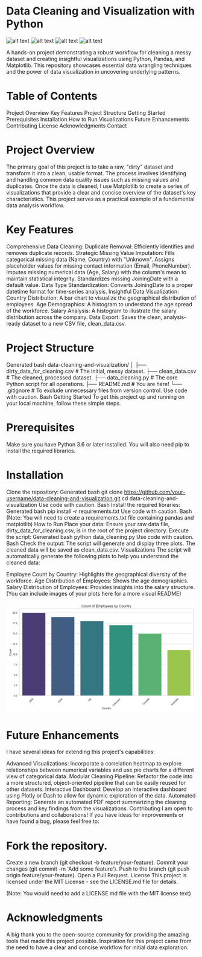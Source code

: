 # Data Cleaning and Visualization with Python
![alt text](https://img.shields.io/badge/Python-3.9-blue.svg)
![alt text](https://img.shields.io/badge/Pandas-1.4-blue.svg)
![alt text](https://img.shields.io/badge/Matplotlib-3.5-blue.svg)
![alt text](https://img.shields.io/badge/License-MIT-yellow.svg)

A hands-on project demonstrating a robust workflow for cleaning a messy dataset and creating insightful visualizations using Python, Pandas, and Matplotlib. This repository showcases essential data wrangling techniques and the power of data visualization in uncovering underlying patterns.

# Table of Contents
Project Overview
Key Features
Project Structure
Getting Started
Prerequisites
Installation
How to Run
Visualizations
Future Enhancements
Contributing
License
Acknowledgments
Contact

# Project Overview
The primary goal of this project is to take a raw, "dirty" dataset and transform it into a clean, usable format. The process involves identifying and handling common data quality issues such as missing values and duplicates. Once the data is cleaned, I use Matplotlib to create a series of visualizations that provide a clear and concise overview of the dataset's key characteristics. This project serves as a practical example of a fundamental data analysis workflow.

# Key Features
Comprehensive Data Cleaning:
Duplicate Removal: Efficiently identifies and removes duplicate records.
Strategic Missing Value Imputation:
Fills categorical missing data (Name, Country) with "Unknown".
Assigns placeholder values for missing contact information (Email, PhoneNumber).
Imputes missing numerical data (Age, Salary) with the column's mean to maintain statistical integrity.
Standardizes missing JoiningDate with a default value.
Data Type Standardization: Converts JoiningDate to a proper datetime format for time-series analysis.
Insightful Data Visualization:
Country Distribution: A bar chart to visualize the geographical distribution of employees.
Age Demographics: A histogram to understand the age spread of the workforce.
Salary Analysis: A histogram to illustrate the salary distribution across the company.
Data Export:
Saves the clean, analysis-ready dataset to a new CSV file, clean_data.csv.

# Project Structure
Generated bash
data-cleaning-and-visualization/
│
├── dirty_data_for_cleaning.csv   # The initial, messy dataset.
├── clean_data.csv                # The cleaned, processed dataset.
├── data_cleaning.py              # The core Python script for all operations.
├── README.md                     # You are here!
└── .gitignore                    # To exclude unnecessary files from version control.
Use code with caution.
Bash
Getting Started
To get this project up and running on your local machine, follow these simple steps.

# Prerequisites
Make sure you have Python 3.6 or later installed. You will also need pip to install the required libraries.

# Installation
Clone the repository:
Generated bash
git clone https://github.com/your-username/data-cleaning-and-visualization.git
cd data-cleaning-and-visualization
Use code with caution.
Bash
Install the required libraries:
Generated bash
pip install -r requirements.txt
Use code with caution.
Bash
(Note: You will need to create a requirements.txt file containing pandas and matplotlib)
How to Run
Place your data: Ensure your raw data file, dirty_data_for_cleaning.csv, is in the root of the project directory.
Execute the script:
Generated bash
python data_cleaning.py
Use code with caution.
Bash
Check the output:
The script will generate and display three plots.
The cleaned data will be saved as clean_data.csv.
Visualizations
The script will automatically generate the following plots to help you understand the cleaned data:

Employee Count by Country: Highlights the geographical diversity of the workforce.
Age Distribution of Employees: Shows the age demographics.
Salary Distribution of Employees: Provides insights into the salary structure.
(You can include images of your plots here for a more visual README)

![alt text](visualizations/country_distribution.png)

# Future Enhancements
I have several ideas for extending this project's capabilities:

Advanced Visualizations: Incorporate a correlation heatmap to explore relationships between numerical variables and use pie charts for a different view of categorical data.
Modular Cleaning Pipeline: Refactor the code into a more structured, object-oriented pipeline that can be easily reused for other datasets.
Interactive Dashboard: Develop an interactive dashboard using Plotly or Dash to allow for dynamic exploration of the data.
Automated Reporting: Generate an automated PDF report summarizing the cleaning process and key findings from the visualizations.
Contributing
I am open to contributions and collaborations! If you have ideas for improvements or have found a bug, please feel free to:

# Fork the repository.
Create a new branch (git checkout -b feature/your-feature).
Commit your changes (git commit -m 'Add some feature').
Push to the branch (git push origin feature/your-feature).
Open a Pull Request.
License
This project is licensed under the MIT License - see the LICENSE.md file for details.

(Note: You would need to add a LICENSE.md file with the MIT license text)

# Acknowledgments
A big thank you to the open-source community for providing the amazing tools that made this project possible.
Inspiration for this project came from the need to have a clear and concise workflow for initial data exploration.